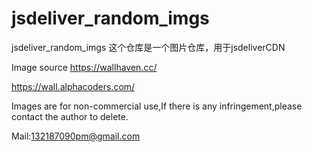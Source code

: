 # jsdeliver_random_imgs
jsdeliver_random_imgs
这个仓库是一个图片仓库，用于jsdeliverCDN

Image source
https://wallhaven.cc/

https://wall.alphacoders.com/

Images are for non-commercial use,If there is any infringement,please contact the author to delete.

Mail:132187090pm@gmail.com

